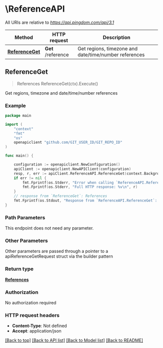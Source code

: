 # \ReferenceAPI

All URIs are relative to *https://api.pingdom.com/api/3.1*

Method | HTTP request | Description
------------- | ------------- | -------------
[**ReferenceGet**](ReferenceAPI.md#ReferenceGet) | **Get** /reference | Get regions, timezone and date/time/number references



## ReferenceGet

> References ReferenceGet(ctx).Execute()

Get regions, timezone and date/time/number references



### Example

```go
package main

import (
	"context"
	"fmt"
	"os"
	openapiclient "github.com/GIT_USER_ID/GIT_REPO_ID"
)

func main() {

	configuration := openapiclient.NewConfiguration()
	apiClient := openapiclient.NewAPIClient(configuration)
	resp, r, err := apiClient.ReferenceAPI.ReferenceGet(context.Background()).Execute()
	if err != nil {
		fmt.Fprintf(os.Stderr, "Error when calling `ReferenceAPI.ReferenceGet``: %v\n", err)
		fmt.Fprintf(os.Stderr, "Full HTTP response: %v\n", r)
	}
	// response from `ReferenceGet`: References
	fmt.Fprintf(os.Stdout, "Response from `ReferenceAPI.ReferenceGet`: %v\n", resp)
}
```

### Path Parameters

This endpoint does not need any parameter.

### Other Parameters

Other parameters are passed through a pointer to a apiReferenceGetRequest struct via the builder pattern


### Return type

[**References**](References.md)

### Authorization

No authorization required

### HTTP request headers

- **Content-Type**: Not defined
- **Accept**: application/json

[[Back to top]](#) [[Back to API list]](../README.md#documentation-for-api-endpoints)
[[Back to Model list]](../README.md#documentation-for-models)
[[Back to README]](../README.md)

